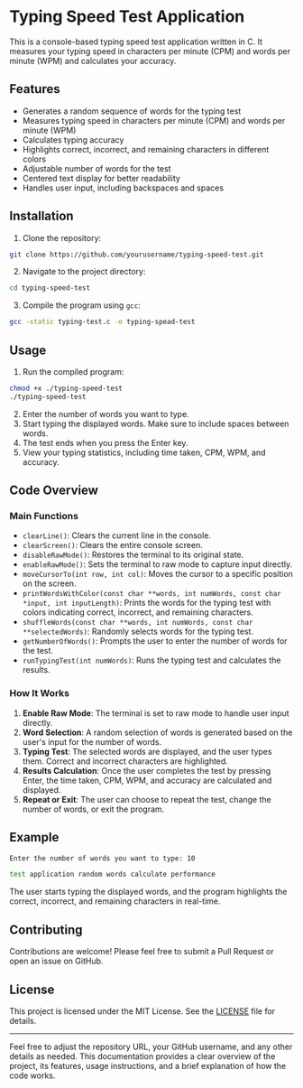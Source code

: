 # Typing Speed Test Application

This is a console-based typing speed test application written in C. It measures your typing speed in characters per minute (CPM) and words per minute (WPM) and calculates your accuracy.

## Features

- Generates a random sequence of words for the typing test
- Measures typing speed in characters per minute (CPM) and words per minute (WPM)
- Calculates typing accuracy
- Highlights correct, incorrect, and remaining characters in different colors
- Adjustable number of words for the test
- Centered text display for better readability
- Handles user input, including backspaces and spaces

## Installation

1. Clone the repository:

```bash
git clone https://github.com/yourusername/typing-speed-test.git
```

2. Navigate to the project directory:

```bash
cd typing-speed-test
```

3. Compile the program using `gcc`:

```bash
gcc -static typing-test.c -o typing-spead-test
```

## Usage

1. Run the compiled program:

```bash
chmod +x ./typing-speed-test
./typing-speed-test
```

2. Enter the number of words you want to type.
3. Start typing the displayed words. Make sure to include spaces between words.
4. The test ends when you press the Enter key.
5. View your typing statistics, including time taken, CPM, WPM, and accuracy.

## Code Overview

### Main Functions

- `clearLine()`: Clears the current line in the console.
- `clearScreen()`: Clears the entire console screen.
- `disableRawMode()`: Restores the terminal to its original state.
- `enableRawMode()`: Sets the terminal to raw mode to capture input directly.
- `moveCursorTo(int row, int col)`: Moves the cursor to a specific position on the screen.
- `printWordsWithColor(const char **words, int numWords, const char *input, int inputLength)`: Prints the words for the typing test with colors indicating correct, incorrect, and remaining characters.
- `shuffleWords(const char **words, int numWords, const char **selectedWords)`: Randomly selects words for the typing test.
- `getNumberOfWords()`: Prompts the user to enter the number of words for the test.
- `runTypingTest(int numWords)`: Runs the typing test and calculates the results.

### How It Works

1. **Enable Raw Mode**: The terminal is set to raw mode to handle user input directly.
2. **Word Selection**: A random selection of words is generated based on the user's input for the number of words.
3. **Typing Test**: The selected words are displayed, and the user types them. Correct and incorrect characters are highlighted.
4. **Results Calculation**: Once the user completes the test by pressing Enter, the time taken, CPM, WPM, and accuracy are calculated and displayed.
5. **Repeat or Exit**: The user can choose to repeat the test, change the number of words, or exit the program.

## Example

```bash
Enter the number of words you want to type: 10

test application random words calculate performance
```

The user starts typing the displayed words, and the program highlights the correct, incorrect, and remaining characters in real-time.

## Contributing

Contributions are welcome! Please feel free to submit a Pull Request or open an issue on GitHub.

## License

This project is licensed under the MIT License. See the [LICENSE](LICENSE) file for details.

---

Feel free to adjust the repository URL, your GitHub username, and any other details as needed. This documentation provides a clear overview of the project, its features, usage instructions, and a brief explanation of how the code works.
